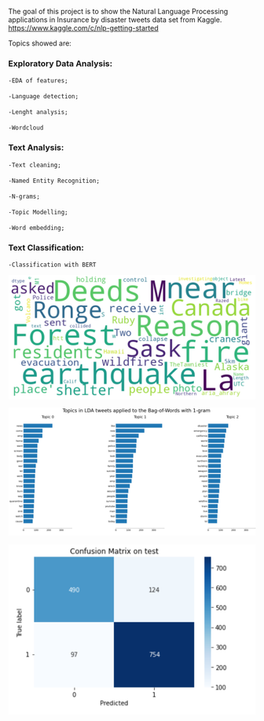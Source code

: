 The goal of this project is to show the Natural Language Processing applications in Insurance by disaster tweets data set from Kaggle. https://www.kaggle.com/c/nlp-getting-started 

Topics showed are:

### Exploratory Data Analysis:
  
    -EDA of features;
  
    -Language detection;
  
    -Lenght analysis;
  
    -Wordcloud

### Text Analysis:
  
    -Text cleaning;
  
    -Named Entity Recognition;
  
    -N-grams;
  
    -Topic Modelling;
  
    -Word embedding;
 
### Text Classification:
  
    -Classification with BERT
  

![](images/wordcloud.png)

![](images/lda.png)

![](images/confusion_matrix.png)

